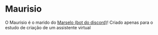 # Maurisio
O Maurisio é o marido do [Marselo (bot do discord)](https://github.com/Eduardo-Barreto/Marselo-Bot)! Criado apenas para o estudo de criação de um assistente virtual

